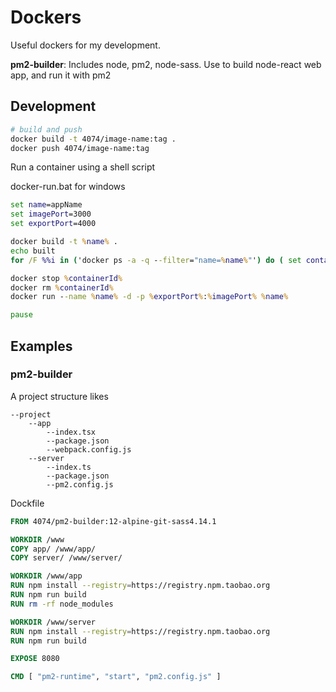 # Dockers
Useful dockers for my development.

**pm2-builder**: Includes node, pm2, node-sass. Use to build node-react web app, and run it with pm2

## Development

```sh
# build and push
docker build -t 4074/image-name:tag .
docker push 4074/image-name:tag
```

Run a container using a shell script

docker-run.bat for windows
```bat
set name=appName
set imagePort=3000
set exportPort=4000

docker build -t %name% .
echo built
for /F %%i in ('docker ps -a -q --filter="name=%name%"') do ( set containerId=%%i)

docker stop %containerId%
docker rm %containerId%
docker run --name %name% -d -p %exportPort%:%imagePort% %name%

pause
```

## Examples

### pm2-builder

A project structure likes

    --project
        --app
            --index.tsx
            --package.json
            --webpack.config.js
        --server
            --index.ts
            --package.json
            --pm2.config.js

Dockfile
```dockerfile
FROM 4074/pm2-builder:12-alpine-git-sass4.14.1

WORKDIR /www
COPY app/ /www/app/
COPY server/ /www/server/

WORKDIR /www/app
RUN npm install --registry=https://registry.npm.taobao.org
RUN npm run build
RUN rm -rf node_modules

WORKDIR /www/server
RUN npm install --registry=https://registry.npm.taobao.org
RUN npm run build

EXPOSE 8080

CMD [ "pm2-runtime", "start", "pm2.config.js" ]
```
